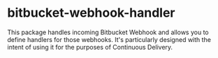 # bitbucket-webhook-handler
This package handles incoming Bitbucket Webhook and allows you to define handlers for those webhooks. It's particularly designed with the intent of using it for the purposes of Continuous Delivery.
